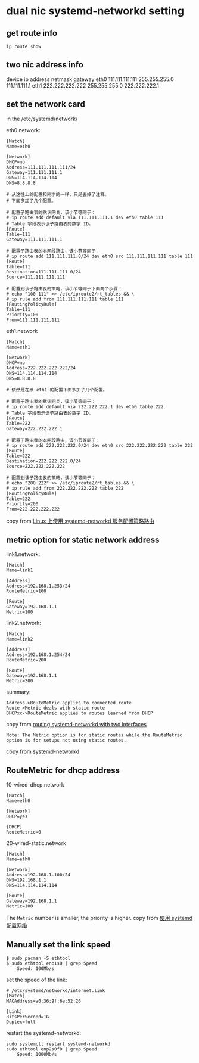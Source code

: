 # dual nic systemd-networkd setting

## get route info
``` shell
ip route show
```

## two nic address info

device	ip address	        netmask     	gateway
eth0	111.111.111.111 	255.255.255.0	111.111.111.1
eth1	222.222.222.222	    255.255.255.0	222.222.222.1


## set the network card
in the /etc/systemd/network/

eth0.network:

```
[Match]
Name=eth0

[Network]
DHCP=no
Address=111.111.111.111/24
Gateway=111.111.111.1
DNS=114.114.114.114
DNS=8.8.8.8

# 从这往上的配置和刚才的一样，只是去掉了注释。
# 下面多加了几个配置。

# 配置子路由表的默认网关，该小节等同于：
# ip route add default via 111.111.111.1 dev eth0 table 111
# Table 字段表示该子路由表的数字 ID。
[Route]
Table=111
Gateway=111.111.111.1

# 配置子路由表的本网段路由，该小节等同于：
# ip route add 111.111.111.0/24 dev eth0 src 111.111.111.111 table 111
[Route]
Table=111
Destination=111.111.111.0/24
Source=111.111.111.111

# 配置到该子路由表的策略，该小节等同于下面两个步骤：
# echo "100 111" >> /etc/iproute2/rt_tables && \
# ip rule add from 111.111.111.111 table 111
[RoutingPolicyRule]
Table=111
Priority=100
From=111.111.111.111
```


eth1.network

```
[Match]
Name=eth1

[Network]
DHCP=no
Address=222.222.222.222/24
DNS=114.114.114.114
DNS=8.8.8.8

# 依然是在原 eth1 的配置下面多加了几个配置。

# 配置子路由表的默认网关，该小节等同于：
# ip route add default via 222.222.222.1 dev eth0 table 222
# Table 字段表示该子路由表的数字 ID。
[Route]
Table=222
Gateway=222.222.222.1

# 配置子路由表的本网段路由，该小节等同于：
# ip route add 222.222.222.0/24 dev eth0 src 222.222.222.222 table 222
[Route]
Table=222
Destination=222.222.222.0/24
Source=222.222.222.222

# 配置到该子路由表的策略，该小节等同于：
# echo "200 222" >> /etc/iproute2/rt_tables && \
# ip rule add from 222.222.222.222 table 222
[RoutingPolicyRule]
Table=222
Priority=200
From=222.222.222.222
```

copy from [Linux 上使用 systemd-networkd 服务配置策略路由](https://blog.systemctl.top/2017/2017-12-23_policy-routing-with-systemd-networkd/)

## metric option for static network address
link1.network:

```
[Match]
Name=link1

[Address]
Address=192.168.1.253/24
RouteMetric=100

[Route]
Gateway=192.168.1.1
Metric=100
```

link2.network:

```
[Match]
Name=link2

[Address]
Address=192.168.1.254/24
RouteMetric=200

[Route]
Gateway=192.168.1.1
Metric=200
```

summary:

```
Address->RouteMetric applies to connected route
Route->Metric deals with static route
DHCPxx->RouteMetric applies to routes learned from DHCP
```



copy from [routing systemd-networkd with two interfaces](https://bbs.archlinux.org/viewtopic.php?id=270165)

```
Note: The Metric option is for static routes while the RouteMetric option is for setups not using static routes.
```
copy from [systemd-networkd](https://wiki.archlinux.org/title/systemd-networkd)

## RouteMetric for dhcp address

 10-wired-dhcp.network

```
[Match]
Name=eth0

[Network]
DHCP=yes

[DHCP]
RouteMetric=0
```

20-wired-static.network

```
[Match]
Name=eth0

[Network]
Address=192.168.1.100/24
DNS=192.168.1.1
DNS=114.114.114.114

[Route]
Gateway=192.168.1.1
Metric=100
```
The `Metric` number is smaller, the priority is higher.
copy from [使用 systemd 配置网络](https://getiot.tech/imx8/systemd-network-configuration.html)

## Manually set the link speed

``` shell
$ sudo pacman -S ethtool
$ sudo ethtool enp1s0 | grep Speed
	Speed: 100Mb/s
```

set the speed of the link:

``` shell
# /etc/systemd/networkd/internet.link
[Match]
MACAddress=a0:36:9f:6e:52:26

[Link]
BitsPerSecond=1G
Duplex=full
```

restart the systemd-networkd:

``` shell
sudo systemctl restart systemd-networkd
sudo ethtool enp2s0f0 | grep Speed
	Speed: 1000Mb/s
```
